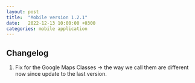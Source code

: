 ```yaml
---
layout: post
title:  "Mobile version 1.2.1"
date:   2022-12-13 10:00:00 +0300
categories: mobile application
---
```


Changelog
---
1. Fix for the Google Maps Classes -> the way we call them are different now since update to the last version.
